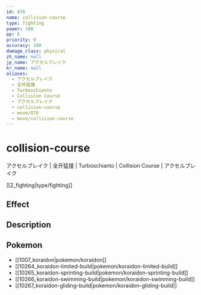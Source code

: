 ```yaml
---
id: 878
name: collision-course
type: fighting
power: 100
pp: 5
priority: 0
accuracy: 100
damage_class: physical
zh_name: null
jp_name: アクセルブレイク
kr_name: null
aliases:
  - アクセルブレイク
  - 全开猛撞
  - Turboschianto
  - Collision Course
  - アクセルブレイク
  - collision-course
  - move/878
  - move/collision-course
---
```

# collision-course
    
アクセルブレイク | 全开猛撞 | Turboschianto | Collision Course | アクセルブレイク

[[2_fighting|type/fighting]]

## Effect



## Description



## Pokemon

- [[1007_koraidon|pokemon/koraidon]]
- [[10264_koraidon-limited-build|pokemon/koraidon-limited-build]]
- [[10265_koraidon-sprinting-build|pokemon/koraidon-sprinting-build]]
- [[10266_koraidon-swimming-build|pokemon/koraidon-swimming-build]]
- [[10267_koraidon-gliding-build|pokemon/koraidon-gliding-build]]


